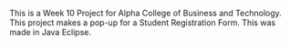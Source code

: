 This is a Week 10 Project for Alpha College of Business and Technology. This project makes a pop-up for a Student Registration Form. This was made in Java Eclipse.
